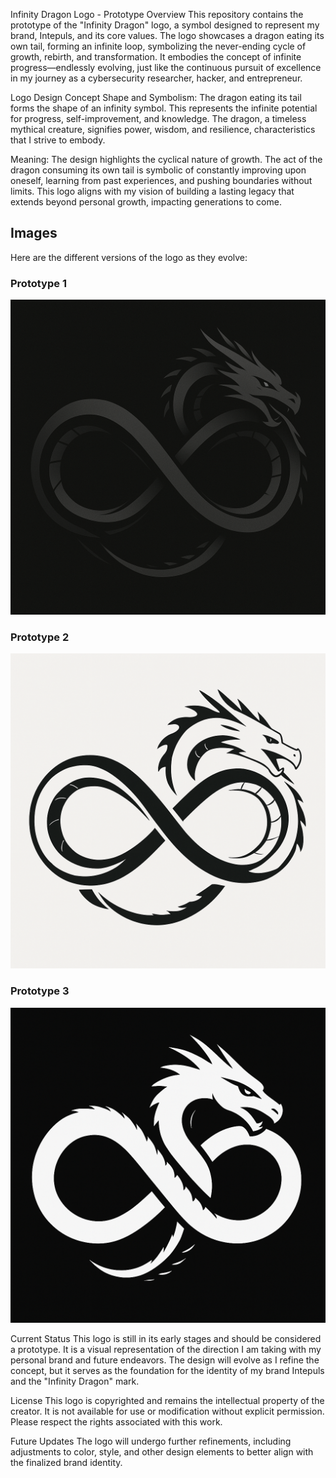 Infinity Dragon Logo - Prototype
Overview
This repository contains the prototype of the "Infinity Dragon" logo, a symbol designed to represent my brand, Intepuls, and its core values. The logo showcases a dragon eating its own tail, forming an infinite loop, symbolizing the never-ending cycle of growth, rebirth, and transformation. It embodies the concept of infinite progress—endlessly evolving, just like the continuous pursuit of excellence in my journey as a cybersecurity researcher, hacker, and entrepreneur.

Logo Design Concept
Shape and Symbolism: The dragon eating its tail forms the shape of an infinity symbol. This represents the infinite potential for progress, self-improvement, and knowledge. The dragon, a timeless mythical creature, signifies power, wisdom, and resilience, characteristics that I strive to embody.

Meaning: The design highlights the cyclical nature of growth. The act of the dragon consuming its own tail is symbolic of constantly improving upon oneself, learning from past experiences, and pushing boundaries without limits. This logo aligns with my vision of building a lasting legacy that extends beyond personal growth, impacting generations to come.

## Images
Here are the different versions of the logo as they evolve:

### Prototype 1
![Prototype 1](1.png)

### Prototype 2
![Prototype 2](2.png)

### Prototype 3
![Prototype 3](3.png)

Current Status
This logo is still in its early stages and should be considered a prototype. It is a visual representation of the direction I am taking with my personal brand and future endeavors. The design will evolve as I refine the concept, but it serves as the foundation for the identity of my brand Intepuls and the "Infinity Dragon" mark.

License
This logo is copyrighted and remains the intellectual property of the creator. It is not available for use or modification without explicit permission. Please respect the rights associated with this work.

Future Updates
The logo will undergo further refinements, including adjustments to color, style, and other design elements to better align with the finalized brand identity.

